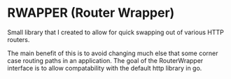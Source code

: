 # RWAPPER (Router Wrapper)
Small library that I created to allow for quick swapping out of various HTTP routers.

The main benefit of this is to avoid changing much else that some corner case routing paths in an application. The goal of the RouterWrapper interface
is to allow compatability with the default http library in go.